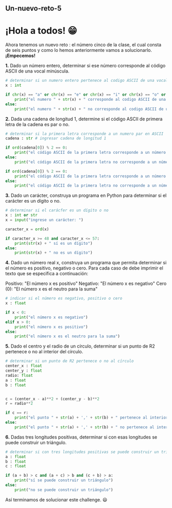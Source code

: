 ## Un-nuevo-reto-5
# ¡Hola a todos! :grin:
Ahora tenemos un nuevo reto : el número cinco de la clase, el cual consta de seis puntos y como lo hemos anteriormente vamos a solucionarlo.
**¡Empecemos!**

**1.** Dado un número entero, determinar si ese número corresponde al código ASCII de una vocal minúscula.

```python
# determinar si un numero entero pertenece al codigo ASCII de una vocal minuscula
x : int

if chr(x) == "a" or chr(x) == "e" or chr(x) == "i" or chr(x) == "o" or chr(x) == "u":
    print("el numero " + str(x) + " corresponde al codigo ASCII de una vocal minuscula")
else:
    print("el numero " + str(x) + " no corresponde al codigo ASCII de una vocal minuscula")
```
**2.** Dada una cadena de longitud 1, determine si el código ASCII de primera letra de la cadena es par o no.

```python
# determinar si la primera letra corresponde a un numero par en ASCII
cadena : str # ingresar cadena de longitud 1

if ord(cadena[0]) % 2 == 0: 
    print("el código ASCII de la primera letra corresponde a un número par")
else:
    print("el código ASCII de la primera letra no corresponde a un número par")

if ord(cadena[0]) % 2 == 0: 
    print("el código ASCII de la primera letra corresponde a un número par")
else:
    print("el código ASCII de la primera letra no corresponde a un número par")
```

**3.** Dado un carácter, construya un programa en Python para determinar si el carácter es un dígito o no.

```python
# determinar si el carácfer es un dígito o no
x : int or str
x = input("ingrese un carácter: ")

caracter_x = ord(x)

if caracter_x >= 48 and caracter_x <= 57:
    print(str(x) + " sí es un dígito")
else:
    print(str(x) + " no es un dígito")
```

**4.** Dado un número real x, construya un programa que permita determinar si el número es positivo, negativo o cero. Para cada caso de debe imprimir el texto que se especifica a continuación:

Positivo: "El número x es positivo"
Negativo: "El número x es negativo"
Cero (0): "El número x es el neutro para la suma"

```python
# indicar si el número es negativo, positivo o cero
x : float

if x < 0:
    print("el número x es negativo")
elif x > 0:
    print("el número x es positivo")
else:
    print("el número x es el neutro para la suma")
```

**5.** Dado el centro y el radio de un círculo, determinar si un punto de R2 pertenece o no al interior del círculo.

```python
# determinar si un punto de R2 pertenece o no al círculo
center_x : float
center_y : float
radio: float
a : float
b : float


c = (center_x - a)**2 + (center_y - b)**2
r = radio**2

if c == r:
    print("el punto " + str(a) + ',' + str(b) + " pertenece al interior círculo")
else:
    print("el punto " + str(a) + ',' + str(b) + " no pertenece al interior círculo")
```

**6.** Dadas tres longitudes positivas, determinar si con esas longitudes se puede construir un triángulo.

```python
# determinar si con tres longitudes positivas se puede construir un triángulo
a : float
b : float
c : float

if (a + b) > c and (a + c) > b and (c + b) > a:
    print("sí se puede construir un triángulo")
else:
    print("no se puede construir un triángulo")
```

Así terminamos de solucionar este challenge. :smiley:
